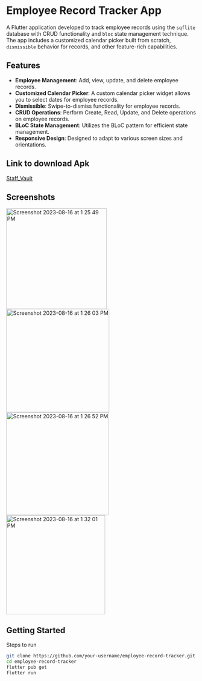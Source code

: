 # Employee Record Tracker App

A Flutter application developed to track employee records using the `sqflite` database with CRUD functionality and `bloc` state management technique. The app includes a customized calendar picker built from scratch, `dismissible` behavior for records, and other feature-rich capabilities.

## Features

- **Employee Management**: Add, view, update, and delete employee records.
- **Customized Calendar Picker**: A custom calendar picker widget allows you to select dates for employee records.
- **Dismissible**: Swipe-to-dismiss functionality for employee records.
- **CRUD Operations**: Perform Create, Read, Update, and Delete operations on employee records.
- **BLoC State Management**: Utilizes the BLoC pattern for efficient state management.
- **Responsive Design**: Designed to adapt to various screen sizes and orientations.

## Link to download Apk
[Staff_Vault](https://drive.google.com/file/d/1rWh0U3O1GFEslHBCS37_o3sVLL7GAJ1D/view?usp=sharing)

## Screenshots

<!-- Replace the following placeholders with actual screenshots of your app -->

<img width="266" alt="Screenshot 2023-08-16 at 1 25 49 PM" src="https://github.com/Ankan1998/employee-tracker-app/assets/36896102/64bfeffc-d276-4200-b153-66864ede353f">
<img width="273" alt="Screenshot 2023-08-16 at 1 26 03 PM" src="https://github.com/Ankan1998/employee-tracker-app/assets/36896102/6aa8b4ea-bfae-4d22-938e-4cfae9eaca56">
<img width="272" alt="Screenshot 2023-08-16 at 1 26 52 PM" src="https://github.com/Ankan1998/employee-tracker-app/assets/36896102/1962e573-62d5-489c-82b6-6319b90e3468">
<img width="262" alt="Screenshot 2023-08-16 at 1 32 01 PM" src="https://github.com/Ankan1998/employee-tracker-app/assets/36896102/6ed41f03-d725-417c-991f-fe0ec9dcca73">



## Getting Started

Steps to run
   ```sh
   git clone https://github.com/your-username/employee-record-tracker.git
   cd employee-record-tracker
   flutter pub get
   flutter run

